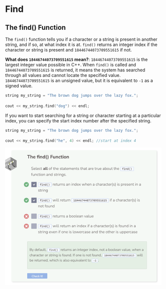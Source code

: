 # Find
## The find() Function
The `find()` function tells you if a character or a string is present in another string, and if so, at what index it is at. `find()` returns an integer index if the character or string is present and `18446744073709551615` if not.

**What does `18446744073709551615` mean?**: `18446744073709551615` is the largest integer value possible in C++. When `find()` is called and `18446744073709551615` is returned, it means the system has searched through all values and cannot locate the specified value. `18446744073709551615` is an unsigned value, but it is equivalent to `-1` as a signed value.

```cpp
string my_string = "The brown dog jumps over the lazy fox.";

cout << my_string.find("dog") << endl;
```

If you want to start searching for a string or character starting at a particular index, you can specify the start index number after the specified string.

```cpp
string my_string = "The brown dog jumps over the lazy fox.";

cout << my_string.find("he", 4) << endl; //start at index 4
```

![Question 3](_assets/Q3.png)

